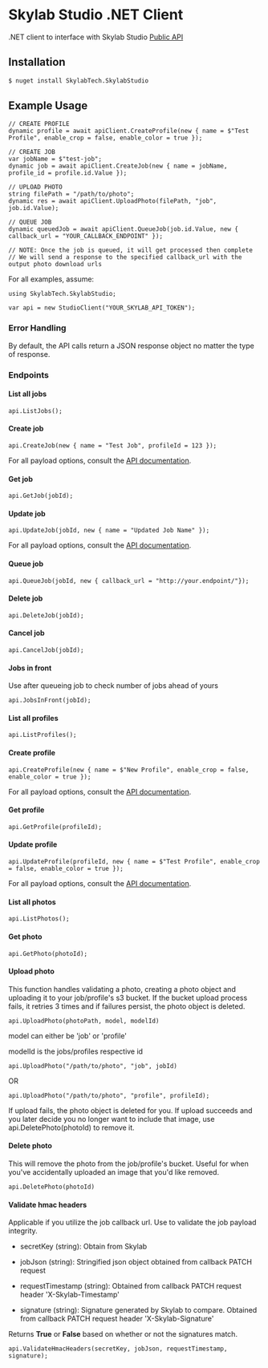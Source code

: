 # Skylab Studio .NET Client

.NET client to interface with Skylab Studio [Public API](https://studio-docs.skylabtech.ai)

## Installation

```bash
$ nuget install SkylabTech.SkylabStudio
```

## Example Usage

```dotnet
// CREATE PROFILE
dynamic profile = await apiClient.CreateProfile(new { name = $"Test Profile", enable_crop = false, enable_color = true });

// CREATE JOB
var jobName = $"test-job";
dynamic job = await apiClient.CreateJob(new { name = jobName, profile_id = profile.id.Value });

// UPLOAD PHOTO
string filePath = "/path/to/photo";
dynamic res = await apiClient.UploadPhoto(filePath, "job", job.id.Value);

// QUEUE JOB
dynamic queuedJob = await apiClient.QueueJob(job.id.Value, new { callback_url = "YOUR_CALLBACK_ENDPOINT" });

// NOTE: Once the job is queued, it will get processed then complete
// We will send a response to the specified callback_url with the output photo download urls
```

For all examples, assume:

```dotnet
using SkylabTech.SkylabStudio;

var api = new StudioClient("YOUR_SKYLAB_API_TOKEN");
```

### Error Handling

By default, the API calls return a JSON response object no matter the type of response.

### Endpoints

#### List all jobs

```dotnet
api.ListJobs();
```

#### Create job

```dotnet
api.CreateJob(new { name = "Test Job", profileId = 123 });
```

For all payload options, consult the [API documentation](https://studio-docs.skylabtech.ai/#tag/job/operation/createJob).

#### Get job

```dotnet
api.GetJob(jobId);
```

#### Update job

```dotnet
api.UpdateJob(jobId, new { name = "Updated Job Name" });
```

For all payload options, consult the [API documentation](https://studio-docs.skylabtech.ai/#tag/job/operation/updateJobById).

#### Queue job

```dotnet
api.QueueJob(jobId, new { callback_url = "http://your.endpoint/"});
```

#### Delete job

```dotnet
api.DeleteJob(jobId);
```

#### Cancel job

```dotnet
api.CancelJob(jobId);
```

#### Jobs in front

Use after queueing job to check number of jobs ahead of yours

```dotnet
api.JobsInFront(jobId);
```

#### List all profiles

```dotnet
api.ListProfiles();
```

#### Create profile

```dotnet
api.CreateProfile(new { name = $"New Profile", enable_crop = false, enable_color = true });
```

For all payload options, consult the [API documentation](https://studio-docs.skylabtech.ai/#tag/profile/operation/createProfile).

#### Get profile

```dotnet
api.GetProfile(profileId);
```

#### Update profile

```dotnet
api.UpdateProfile(profileId, new { name = $"Test Profile", enable_crop = false, enable_color = true });
```

For all payload options, consult the [API documentation](https://studio-docs.skylabtech.ai/#tag/profile/operation/updateProfileById).

#### List all photos

```dotnet
api.ListPhotos();
```

#### Get photo

```dotnet
api.GetPhoto(photoId);
```

#### Upload photo

This function handles validating a photo, creating a photo object and uploading it to your job/profile's s3 bucket. If the bucket upload process fails, it retries 3 times and if failures persist, the photo object is deleted.

```dotnet
api.UploadPhoto(photoPath, model, modelId)
```

model can either be 'job' or 'profile'

modelId is the jobs/profiles respective id

```dotnet
api.UploadPhoto("/path/to/photo", "job", jobId)
```

OR

```dotnet
api.UploadPhoto("/path/to/photo", "profile", profileId);
```

If upload fails, the photo object is deleted for you. If upload succeeds and you later decide you no longer want to include that image, use api.DeletePhoto(photoId) to remove it.

#### Delete photo

This will remove the photo from the job/profile's bucket. Useful for when you've accidentally uploaded an image that you'd like removed.

```dotnet
api.DeletePhoto(photoId)
```

#### Validate hmac headers

Applicable if you utilize the job callback url. Use to validate the job payload integrity.

- secretKey (string): Obtain from Skylab

- jobJson (string): Stringified json object obtained from callback PATCH request

- requestTimestamp (string): Obtained from callback PATCH request header 'X-Skylab-Timestamp'

- signature (string): Signature generated by Skylab to compare. Obtained from callback PATCH request header 'X-Skylab-Signature'

Returns **True** or **False** based on whether or not the signatures match.

```dotnet
api.ValidateHmacHeaders(secretKey, jobJson, requestTimestamp, signature);
```

